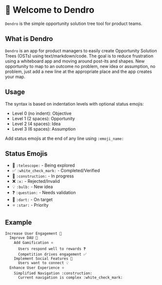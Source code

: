 # 👋 Welcome to Dendro

`Dendro` is the simple opportunity solution tree tool for product teams.

## What is Dendro

`Dendro` is an app for product managers to easily create Opportunity Solution Trees (OSTs) using text/markdown/code. The goal is to reduce frustration using a whiteboard app and moving around post-its and shapes. New opportunity to map to an outcome no problem, new idea or assumption, no problem, just add a new line at the appropriate place and the app creates your map.

## Usage

The syntax is based on indentation levels with optional status emojis:
- Level 0 (no indent): Objective
- Level 1 (2 spaces): Opportunity
- Level 2 (4 spaces): Idea
- Level 3 (6 spaces): Assumption

Add status emojis at the end of any line using `:emoji_name:`

## Status Emojis

- 🔭 `:telescope:` - Being explored
- ✅ `:white_check_mark:` - Completed/Verified
- 🚧 `:construction:` - In progress
- ❌ `:x:` - Rejected/Invalid
- 💡 `:bulb:` - New idea
- ❓ `:question:` - Needs validation
- 🎯 `:dart:` - On target
- ⭐ `:star:` - Priority

## Example

```
Increase User Engagement 🎯
  Improve DAU 🔭
    Add Gamification ⭐
      Users respond well to rewards ❓
      Competition drives engagement ✅
    Implement Social Features 🚧
      Users want to connect 💡
  Enhance User Experience ⭐
    Simplified Navigation :construction:
      Current navigation is complex :white_check_mark:
```
